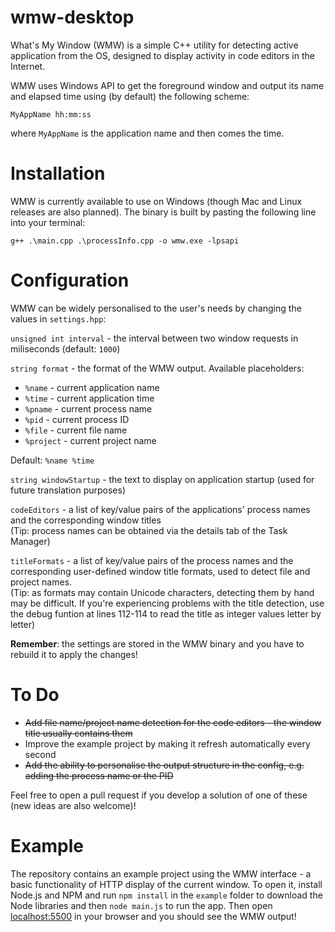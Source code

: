 # wmw-desktop
What's My Window (WMW) is a simple C++ utility for detecting active application from the OS, designed to display activity in code editors in the Internet.

WMW uses Windows API to get the foreground window and output its name and elapsed time using (by default) the following scheme:
```
MyAppName hh:mm:ss
```

where `MyAppName` is the application name and then comes the time.

# Installation
WMW is currently available to use on Windows (though Mac and Linux releases are also planned). The binary is built by pasting the following line into your terminal:
```
g++ .\main.cpp .\processInfo.cpp -o wmw.exe -lpsapi
```

# Configuration

WMW can be widely personalised to the user's needs by changing the values in `settings.hpp`:

`unsigned int interval` - the interval between two window requests in miliseconds (default: `1000`)

`string format` - the format of the WMW output. 
Available placeholders:
 - `%name` - current application name
 - `%time` - current application time
 - `%pname` - current process name
 - `%pid` - current process ID
 - `%file` - current file name
 - `%project` - current project name

Default: `%name %time`

`string windowStartup` - the text to display on application startup (used for future translation purposes)

`codeEditors` - a list of key/value pairs of the applications' process names and the corresponding window titles\
(Tip: process names can be obtained via the details tab of the Task Manager)

`titleFormats` - a list of key/value pairs of the process names and the corresponding user-defined window title formats, used to detect file and project names.\
(Tip: as formats may contain Unicode characters, detecting them by hand may be difficult. If you're experiencing problems with the title detection, use the debug funtion at lines 112-114 to read the title as integer values letter by letter)

**Remember**: the settings are stored in the WMW binary and you have to rebuild it to apply the changes!

# To Do

 - ~~Add file name/project name detection for the code editors - the window title usually contains them~~
 - Improve the example project by making it refresh automatically every second
 - ~~Add the ability to personalise the output structure in the config, e.g. adding the process name or the PID~~

Feel free to open a pull request if you develop a solution of one of these (new ideas are also welcome)!


# Example 
The repository contains an example project using the WMW interface - a basic functionality of HTTP display of the current window.
To open it, install Node.js and NPM and run `npm install` in the `example` folder to download the Node libraries and then `node main.js` to run the app.
Then open [localhost:5500](http://localhost:5500) in your browser and you should see the WMW output!
